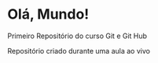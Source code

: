 # Olá, Mundo!
 Primeiro Repositório do curso Git e Git Hub

Repositório criado durante uma aula ao vivo